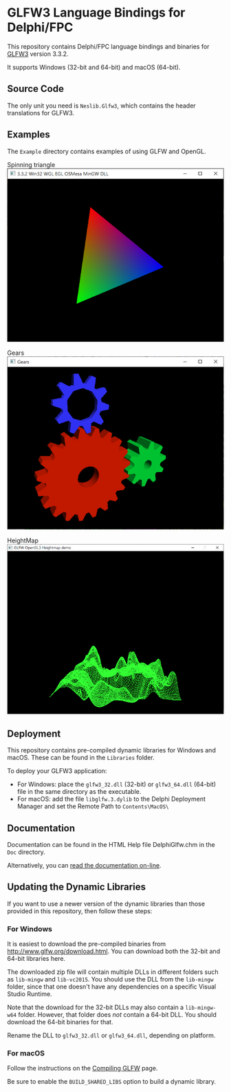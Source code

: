 # GLFW3 Language Bindings for Delphi/FPC

This repository contains Delphi/FPC language bindings and binaries 
for [GLFW3](http://www.glfw.org/) version 3.3.2.

It supports Windows (32-bit and 64-bit) and macOS (64-bit).

## Source Code

The only unit you need is `Neslib.Glfw3`, 
which contains the header translations for GLFW3.

## Examples

The `Example` directory contains examples of using GLFW and OpenGL.

Spinning triangle
<img src="https://github.com/JulStrat/DelphiGlfw/blob/v3.3.2/Example/FPC/example.png">

Gears
<img src="https://github.com/JulStrat/DelphiGlfw/blob/v3.3.2/Example/FPC/gears.png">

HeightMap
<img src="https://github.com/JulStrat/DelphiGlfw/blob/v3.3.2/Example/FPC/heightmap.png">

## Deployment

This repository contains pre-compiled dynamic libraries for Windows and macOS. 
These can be found in the `Libraries` folder.

To deploy your GLFW3 application:
* For Windows: place the `glfw3_32.dll` (32-bit) or `glfw3_64.dll` (64-bit) file in the same directory as the executable.
* For macOS: add the file `libglfw.3.dylib` to the Delphi Deployment Manager and set the Remote Path to `Contents\MacOS\`

## Documentation

Documentation can be found in the HTML Help file DelphiGlfw.chm in the `Doc` directory.

Alternatively, you can [read the documentation on-line](https://neslib.github.io/DelphiGlfw/).

## Updating the Dynamic Libraries

If you want to use a newer version of the dynamic libraries 
than those provided in this repository, then follow these steps:

### For Windows

It is easiest to download the pre-compiled binaries 
from http://www.glfw.org/download.html. 
You can download both the 32-bit and 64-bit libraries here.

The downloaded zip file will contain multiple DLLs in different folders 
such as `lib-mingw` and `lib-vc2015`. You should use the DLL 
from the `lib-mingw` folder, since that one doesn't have any dependencies 
on a specific Visual Studio Runtime.

Note that the download for the 32-bit DLLs may also contain 
a `lib-mingw-w64` folder. However, that folder does *not* contain 
a 64-bit DLL. You should download the 64-bit binaries for that.

Rename the DLL to `glfw3_32.dll` or `glfw3_64.dll`, depending on platform.

### For macOS

Follow the instructions on the [Compiling GLFW](http://www.glfw.org/docs/latest/compile.html) page.

Be sure to enable the `BUILD_SHARED_LIBS` option to build a dynamic library.